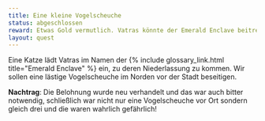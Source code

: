 ```yaml
---
title: Eine kleine Vogelscheuche
status: abgeschlossen
reward: Etwas Gold vermutlich. Vatras könnte der Emerald Enclave beitreten.
layout: quest
---
```


Eine Katze lädt Vatras im Namen der {% include glossary_link.html title="Emerald Enclave" %}
ein, zu deren Niederlassung zu kommen. Wir sollen eine lästige Vogelscheuche im Norden vor der Stadt beseitigen.

**Nachtrag**: Die Belohnung wurde neu verhandelt und das war auch bitter notwendig,
schließlich war nicht nur eine Vogelscheuche vor Ort sondern gleich drei und die
waren wahrlich gefährlich!
